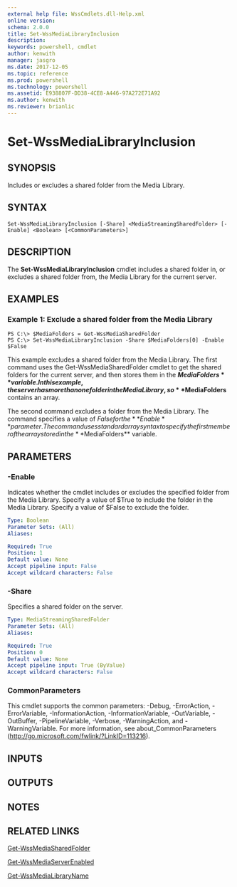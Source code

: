 ```yaml
---
external help file: WssCmdlets.dll-Help.xml
online version: 
schema: 2.0.0
title: Set-WssMediaLibraryInclusion
description: 
keywords: powershell, cmdlet
author: kenwith
manager: jasgro
ms.date: 2017-12-05
ms.topic: reference
ms.prod: powershell
ms.technology: powershell
ms.assetid: E938807F-DD38-4CE8-A446-97A272E71A92
ms.author: kenwith
ms.reviewer: brianlic
---
```


# Set-WssMediaLibraryInclusion

## SYNOPSIS
Includes or excludes a shared folder from the Media Library.

## SYNTAX

```
Set-WssMediaLibraryInclusion [-Share] <MediaStreamingSharedFolder> [-Enable] <Boolean> [<CommonParameters>]
```

## DESCRIPTION
The **Set-WssMediaLibraryInclusion** cmdlet includes a shared folder in, or excludes a shared folder from, the Media Library for the current server.

## EXAMPLES

### Example 1: Exclude a shared folder from the Media Library
```
PS C:\> $MediaFolders = Get-WssMediaSharedFolder
PS C:\> Set-WssMediaLibraryInclusion -Share $MediaFolders[0] -Enable $False
```

This example excludes a shared folder from the Media Library.
The first command uses the Get-WssMediaSharedFolder cmdlet to get the shared folders for the current server, and then stores them in the **$MediaFolders** variable.
In this example, the server has more than one folder in the Media Library, so **$MediaFolders** contains an array.

The second command excludes a folder from the Media Library.
The command specifies a value of $False for the **Enable** parameter.
The command uses standard array syntax to specify the first member of the array stored in the **$MediaFolders** variable.

## PARAMETERS

### -Enable
Indicates whether the cmdlet includes or excludes the specified folder from the Media Library.
Specify a value of $True to include the folder in the Media Library.
Specify a value of $False to exclude the folder.

```yaml
Type: Boolean
Parameter Sets: (All)
Aliases: 

Required: True
Position: 1
Default value: None
Accept pipeline input: False
Accept wildcard characters: False
```

### -Share
Specifies a shared folder on the server.

```yaml
Type: MediaStreamingSharedFolder
Parameter Sets: (All)
Aliases: 

Required: True
Position: 0
Default value: None
Accept pipeline input: True (ByValue)
Accept wildcard characters: False
```

### CommonParameters
This cmdlet supports the common parameters: -Debug, -ErrorAction, -ErrorVariable, -InformationAction, -InformationVariable, -OutVariable, -OutBuffer, -PipelineVariable, -Verbose, -WarningAction, and -WarningVariable. For more information, see about_CommonParameters (http://go.microsoft.com/fwlink/?LinkID=113216).

## INPUTS

## OUTPUTS

## NOTES

## RELATED LINKS

[Get-WssMediaSharedFolder](./Get-WssMediaSharedFolder.md)

[Get-WssMediaServerEnabled](./Get-WssMediaServerEnabled.md)

[Get-WssMediaLibraryName](./Get-WssMediaLibraryName.md)

